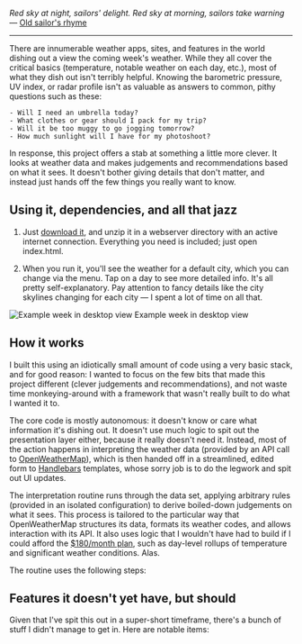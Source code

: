 _Red sky at night, sailors' delight._
_Red sky at morning, sailors take warning_
— [Old sailor's rhyme](http://en.wikipedia.org/wiki/Red_sky_at_morning)

----

There are innumerable weather apps, sites, and features in the world dishing out a view the coming week's weather. While they all cover the critical basics (temperature, notable weather on each day, etc.), most of what they dish out isn't terribly helpful. Knowing the barometric pressure, UV index, or radar profile isn't as valuable as answers to common, pithy questions such as these:

```
- Will I need an umbrella today?
- What clothes or gear should I pack for my trip?
- Will it be too muggy to go jogging tomorrow?
- How much sunlight will I have for my photoshoot?
```

In response, this project offers a stab at something a little more clever. It looks at weather data and makes judgements and recommendations based on what it sees. It doesn't bother giving details that don't matter, and instead just hands off the few things you really want to know.


## Using it, dependencies, and all that jazz

1. Just [download it](http://github.com/comradecid/RedSky), and unzip it in a webserver directory with an active internet connection. Everything you need is included; just open index.html.

2. When you run it, you'll see the weather for a default city, which you can change via the menu. Tap on a day to see more detailed info. It's all pretty self-explanatory. Pay attention to fancy details like the city skylines changing for each city — I spent a lot of time on all that.

![Example week in desktop view](http://comradecid.com/media/redsky_desktop.png)
Example week in desktop view


## How it works

I built this using an idiotically small amount of code using a very basic stack, and for good reason: I wanted to focus on the few bits that made this project different (clever judgements and recommendations), and not waste time monkeying-around with a framework that wasn't really built to do what I wanted it to.

The core code is mostly autonomous: it doesn't know or care what information it's dishing out. It doesn't use much logic to spit out the presentation layer either, because it really doesn't need it. Instead, most of the action happens in interpreting the weather data (provided by an API call to [OpenWeatherMap](http://openweathermap.org/forecast5)), which is then handed off in a streamlined, edited form to [Handlebars](http://handlebarsjs.com) templates, whose sorry job is to do the legwork and spit out UI updates.

The interpretation routine runs through the data set, applying arbitrary rules (provided in an isolated configuration) to derive boiled-down judgements on what it sees. This process is tailored to the particular way that OpenWeatherMap structures its data, formats its weather codes, and allows interaction with its API. It also uses logic that I wouldn't have had to build if I could afford the [$180/month plan](http://openweathermap.org/price), such as day-level rollups of temperature and significant weather conditions. Alas.

The routine uses the following steps:


## Features it doesn't yet have, but should

Given that I've spit this out in a super-short timeframe, there's a bunch of stuff I didn't manage to get in. Here are notable items:

